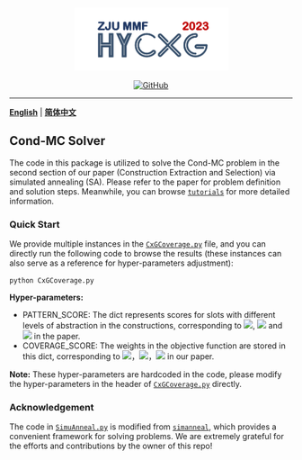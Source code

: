 <p align="center" >
    <a href="https://github.com/xlxwalex/HyCxG/tree/main/HyCXG">
    <br>
    <img src="https://github.com/xlxwalex/HyCxG/blob/main/figures/sub-logo.png" width="275"/>
    <br>
    </a>
</p>
<p align="center">
    <a href="https://github.com/xlxwalex/HyCxG/blob/main/LICENSE">
        <img alt="GitHub" src="https://img.shields.io/github/license/xlxwalex/HyCxG.svg?color=blue&style=flat-square">
    </a>
</p>

---

[**English**](https://github.com/xlxwalex/HyCxG/tree/main/HyCxG/Simuann) | [**简体中文**](https://github.com/xlxwalex/HyCxG/tree/main/HyCxG/Simuann/README_ZH.md)

## Cond-MC Solver

The code in this package is utilized to solve the Cond-MC problem in the second section of our paper (Construction Extraction and Selection) via simulated annealing (SA). Please refer to the paper for problem definition and solution steps. Meanwhile, you can browse [`tutorials`](https://github.com/xlxwalex/HyCxG/tree/main/tutorials) for more detailed information.

### Quick Start
We provide multiple instances in the [`CxGCoverage.py`](https://github.com/xlxwalex/HyCxG/tree/main/HyCxG/Simuann/CxGCoverage.py) file, and you can directly run the following code to browse the results (these instances can also serve as a reference for hyper-parameters adjustment):

```shell
python CxGCoverage.py
```
**Hyper-parameters:**
+ PATTERN_SCORE: The dict represents scores for slots with different levels of abstraction in the constructions, corresponding to ![](http://latex.codecogs.com/svg.latex?s_{syn}), ![](http://latex.codecogs.com/svg.latex?s_{sem}) and ![](http://latex.codecogs.com/svg.latex?s_{lex}) in the paper.
+ COVERAGE_SCORE: The weights in the objective function are stored in this dict, corresponding to ![](http://latex.codecogs.com/svg.latex?w_{1})，![](http://latex.codecogs.com/svg.latex?w_{2})，![](http://latex.codecogs.com/svg.latex?w_{3}) in our paper.

**Note:** These hyper-parameters are hardcoded in the code, please modify the hyper-parameters in the header of [`CxGCoverage.py`](https://github.com/xlxwalex/HyCxG/tree/main/HyCxG/Simuann/CxGCoverage.py) directly.

### Acknowledgement
The code in [`SimuAnneal.py`](https://github.com/xlxwalex/HyCxG/tree/main/HyCxG/Simuann/SimuAnneal.py) is modified from [`simanneal`](https://github.com/perrygeo/simanneal), which provides a convenient framework for solving problems. We are extremely grateful for the efforts and contributions by the owner of this repo!
